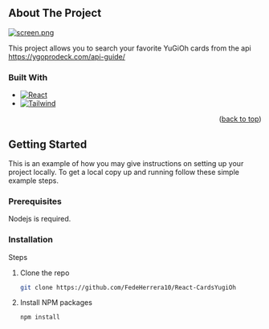 <!-- ABOUT THE PROJECT -->
## About The Project

[![screen.png](https://i.postimg.cc/wBYQs0MW/screen.png)](https://postimg.cc/gx4ZCyvR)

This project allows you to search your favorite YuGiOh cards from the api https://ygoprodeck.com/api-guide/

### Built With

* [![React][React.js]][React-url]
* [![Tailwind][Tailwind]][Tailwind-url]

<p align="right">(<a href="#readme-top">back to top</a>)</p>



<!-- GETTING STARTED -->
## Getting Started

This is an example of how you may give instructions on setting up your project locally.
To get a local copy up and running follow these simple example steps.

### Prerequisites

Nodejs is required.

### Installation

Steps


1. Clone the repo
   ```sh
   git clone https://github.com/FedeHerrera10/React-CardsYugiOh
   ```
3. Install NPM packages
   ```sh
   npm install
   ```

<!-- MARKDOWN LINKS & IMAGES -->
<!-- https://www.markdownguide.org/basic-syntax/#reference-style-links -->

[React.js]: https://img.shields.io/badge/React-20232A?style=for-the-badge&logo=react&logoColor=61DAFB
[React-url]: https://reactjs.org/
[Tailwind]:https://img.shields.io/badge/tailwindcss-0769AD?style=for-the-badge&logo=tailwindcss&logoColor=white
[Tailwind-url]:https://https://tailwindcss.com/

